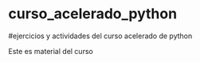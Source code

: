 # curso_acelerado_python
#ejercicios y actividades del curso acelerado de python

Este es material del curso 
